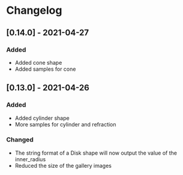 
# Changelog

## [0.14.0] - 2021-04-27

### Added

* Added cone shape
* Added samples for cone

## [0.13.0] - 2021-04-26

### Added

* Added cylinder shape
* More samples for cylinder and refraction

### Changed

* The string format of a Disk shape will now output the value of the inner_radius
* Reduced the size of the gallery images
